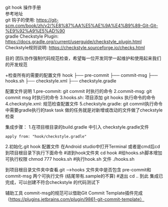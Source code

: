git hook 操作手册  
参考地址  
git 钩子的使用: https://git-scm.com/book/zh/v2/%E8%87%AA%E5%AE%9A%E4%B9%89-Git-Git-%E9%92%A9%E5%AD%90  
gradle Checkstyle Plugin: https://docs.gradle.org/current/userguide/checkstyle_plugin.html  
Checkstyle规则说明: https://checkstyle.sourceforge.io/checks.html  

目的
团队协作强制代码规范检查，希望每一位开发同学一起维护和使用起来我们的开发规范

+检查所有的需要的配置文件
hook
├── pre-commit
├── commit-msg
├── hooks.sh
├── checkstyle.xml
├── checkstyle.gradle

配置文件说明
1.pre-commit:        git commit 时执行的命令
2.commit-msg:        git commit msg 时执行的命令
3.hooks.sh:          项目添加 git hooks 执行命令的命令
4.checkstyle.xml:    规范检查配置文件
5.checkstyle.gradle: git commit执行命令中需要gradle执行的task task 做的任务就是对新增或改动的文件做了checkstyle检查

集成步骤：
1.在项目根目录的build.gradle 中引入 checkstyle.gradle文件
```
apply from: "hook/checkstyle.gradle"
```
2.初始化.git hook 配置文件
在Android studio中打开Terminal 或者是cmd后cd到项目根目录下执行下面命令
#进到hook文件夹
 cd hook
#给hooks.sh脚本增加可执行权限
 chmod 777 hooks.sh
#执行hook.sh 文件
 ./hooks.sh

到项目根目录文件夹中查看.git -->hooks 文件夹中是否包含 pre-commit和commit-msg 两个可执行文件 (结尾带有.sample的不算)
#退出
cd ..
到此 集成已完成，可以创建不符合checkstyle 的代码测试下

辅助工具
commit-msg的规范可以借助Git Commit Template插件完成（https://plugins.jetbrains.com/plugin/9861-git-commit-template）
